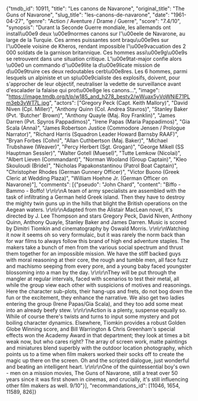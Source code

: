 {"tmdb_id": 10911, "title": "Les canons de Navarone", "original_title": "The Guns of Navarone", "slug_title": "les-canons-de-navarone", "date": "1961-04-27", "genre": "Action / Aventure / Drame / Guerre", "score": "7.4/10", "synopsis": "Durant la Seconde Guerre mondiale, les allemands ont install\u00e9 deux \u00e9normes canons sur l'\u00eele de Navarone, au large de la Turquie. Ces armes puissantes sont braqu\u00e9es sur l'\u00eele voisine de Kheros, rendant impossible l'\u00e9vacuation des 2 000 soldats de la garnison britannique. Ces hommes assi\u00e9g\u00e9s se retrouvent dans une situation critique. L'\u00e9tat-major confie alors \u00e0 un commando d'\u00e9lite la d\u00e9licate mission de d\u00e9truire ces deux redoutables cerb\u00e8res. Les 6 hommes, parmi lesquels un alpiniste et un sp\u00e9cialiste des explosifs, doivent, pour s'approcher de leur objectif, neutraliser la vedette de surveillance avant d'escalader la falaise qui prot\u00e8ge les canons...", "image": "https://image.tmdb.org/t/p/w185_and_h278_bestv2/wWuax5yVoWNiE71PLm3eb3vWT7L.jpg", "actors": ["Gregory Peck (Capt. Keith Mallory)", "David Niven (Cpl. Miller)", "Anthony Quinn (Col. Andrea Stavros)", "Stanley Baker (Pvt. 'Butcher' Brown)", "Anthony Quayle (Maj. Roy Franklin)", "James Darren (Pvt. Spyros Pappadimos)", "Irene Papas (Maria Pappadimos)", "Gia Scala (Anna)", "James Robertson Justice (Commodore Jensen / Prologue Narrator)", "Richard Harris (Squadron Leader Howard Barnsby RAAF)", "Bryan Forbes (Cohn)", "Allan Cuthbertson (Maj. Baker)", "Michael Trubshawe (Weaver)", "Percy Herbert (Sgt. Grogan)", "George Mikell (SS Hauptman Sessler)", "Walter Gotell (Muesel)", "Tutte Lemkow (Nicolai)", "Albert Lieven (Commandant)", "Norman Wooland (Group Captain)", "Kleo Skouloudi (Bride)", "Nicholas Papakonstantinou (Patrol Boat Captain)", "Christopher Rhodes (German Gunnery Officer)", "Victor Buono (Greek Cleric at Wedding Plaza)", "William Hoehne Jr. (German Officer on Navarone)"], "comments": [{"pseudo": "John Chard", "content": "Biffo - Bammo - Boffo! \r\n\r\nA team of army specialists are assembled with the task of infiltrating a German held Greek island. Then they have to destroy the mighty twin guns up in the hills that blight the British operations on the Aegean waters. \r\n\r\nAdapted from the Alistair MacLean novel, it's directed by J. Lee Thompson and stars Gregory Peck, David Niven, Anthony Quinn, Anthony Quayle, Stanley Baker and James Darren. Music is scored by Dimitri Tiomkin and cinematography by Oswald Morris. \r\n\r\nWatching it now it seems oh so very formulaic, but it was rarely the norm back than for war films to always follow this brand of high end adventure staples. The makers take a bunch of men from the various social spectrum and thrust them together for an impossible mission. We have the stiff backed guys with moral reasoning at their core, the rough and tumble men, all face fuzz and machismo seeping from every pore, and a young baby faced youngster blossoming into a man by the day. \r\n\r\nThey will be put through the mangler at regular intervals, faced with scenarios to test their metal, all while the group view each other with suspicions of motives and reasonings. Here the character sub-plots, their hang-ups and frets, do not bog down the fun or the excitement, they enhance the narrative. We also get two ladies entering the group (Irene Papas/Gia Scala), and they too add some meat into an already beefy stew. \r\n\r\nAction is a plenty, suspense equally so. While of course there's twists and turns to input some mystery and pot boiling character dynamics. Elsewhere, Tiomkin provides a robust Golden Globe Winning score, and Bill Warrington & Chris Greenham's special effects won the Academy Award in that department; they look at times a bit weak now, but who cares right? The array of screen work, matte paintings and miniatures blend superbly with the outdoor location photography, which points us to a time when film makers worked their socks off to create the magic up there on the screen. Oh and the scripted dialogue, just wonderful and beating an intelligent heart. \r\n\r\nOne of the quintessential boy's own - men on a mission movies, The Guns of Navarone, still a treat over 50 years since it was first shown in cinemas, and crucially, it's still influencing other film makers as well. 9/10"}], "recommandations_id": [11046, 1654, 11589, 826]}
